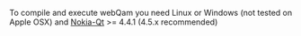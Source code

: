 To compile and execute webQam you need Linux or Windows (not tested on Apple OSX) and [Nokia-Qt](http://qt.nokia.com/) >= 4.4.1 (4.5.x recommended)
